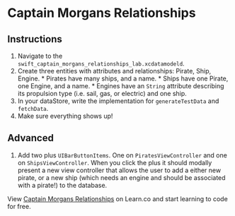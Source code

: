 

# Captain Morgans Relationships

## Instructions

  1. Navigate to the `swift_captain_morgans_relationships_lab.xcdatamodeld`.
  2. Create three entities with attributes and relationships: Pirate, Ship, Engine.
    * Pirates have many ships, and a name.
    * Ships have one Pirate, one Engine, and a name.
    * Engines have an `String` attribute describing its propulsion type (i.e. sail, gas, or electric) and one ship. 
  3. In your dataStore, write the implementation for `generateTestData` and `fetchData`.  
  8. Make sure everything shows up!

## Advanced

1. Add two plus `UIBarButtonItems`. One on `PiratesViewController` and one on `ShipsViewController`. When you click the plus it should modally present a new view controller that allows the user to add a either new pirate, or a new ship (which needs an engine and should be associated with a pirate!) to the database.

<p data-visibility='hidden'>View <a href='https://learn.co/lessons/objc-captain-morgans-relationships' title='Captain Morgans Relationships'>Captain Morgans Relationships</a> on Learn.co and start learning to code for free.</p>
